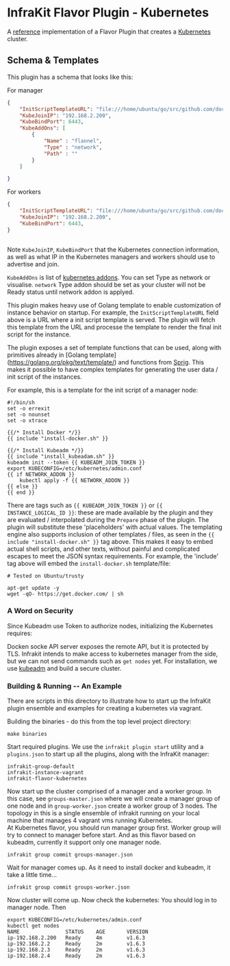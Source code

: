 InfraKit Flavor Plugin - Kubernetes
==============================

A [reference](/README.md#reference-implementations) implementation of a Flavor Plugin that creates a [Kubernetes](https://kubernetes.io/) cluster.

## Schema & Templates

This plugin has a schema that looks like this:

For manager
```json
{
    "InitScriptTemplateURL": "file:///home/ubuntu/go/src/github.com/docker/infrakit/examples/flavor/kubernetes/manager-init.sh",
    "KubeJoinIP": "192.168.2.200",
    "KubeBindPort": 6443,
    "KubeAddOns": [
        {
            "Name" : "flannel",
            "Type" : "network",
            "Path" : ""
        }
    ]

}
```
For workers
```json
{
    "InitScriptTemplateURL": "file:///home/ubuntu/go/src/github.com/docker/infrakit/examples/flavor/kubernetes/worker-init.sh",
    "KubeJoinIP": "192.168.2.200",
    "KubeBindPort": 6443,
}
 
```

Note `KubeJoinIP`, `KubeBindPort` that the Kubernetes connection information, as well as what IP in the Kubernetes managers and workers should use
to advertise and join.

`KubeAddOns` is list of [kubernetes addons](https://kubernetes.io/docs/concepts/cluster-administration/addons/). 
You can set Type as network or visualise.
`network` Type addon should be set as your cluster will not be Ready status until network addon is applyed.

This plugin makes heavy use of Golang template to enable customization of instance behavior on startup.  For example,
the `InitScriptTemplateURL` field above is a URL where a init script template is served.  The plugin will fetch this
template from the URL and processe the template to render the final init script for the instance.

The plugin exposes a set of template functions that can be used, along with primitives already in [Golang template]
(https://golang.org/pkg/text/template/) and functions from [Sprig](https://github.com/Masterminds/sprig#functions).
This makes it possible to have complex templates for generating the user data / init script of the instances.

For example, this is a template for the init script of a manager node:

```
#!/bin/sh
set -o errexit
set -o nounset
set -o xtrace

{{/* Install Docker */}}
{{ include "install-docker.sh" }}

{{/* Install Kubeadm */}}
{{ include "install_kubeadam.sh" }}
kubeadm init --token {{ KUBEADM_JOIN_TOKEN }}
export KUBECONFIG=/etc/kubernetes/admin.conf
{{ if NETWORK_ADDON }}
    kubectl apply -f {{ NETWORK_ADDON }}
{{ else }}
{{ end }}
```

There are tags such as `{{ KUBEADM_JOIN_TOKEN }}` or `{{ INSTANCE_LOGICAL_ID }}`: these are made available by the
plugin and they are evaluated / interpolated during the `Prepare` phase of the plugin.  The plugin will substitute
these 'placeholders' with actual values.  The templating engine also supports inclusion of other templates / files, as
seen in the `{{ include "install-docker.sh" }}` tag above.  This makes it easy to embed actual shell scripts, and other
texts, without painful and complicated escapes to meet the JSON syntax requirements. For example, the 'include' tag
above will embed the `install-docker.sh` template/file:

```
# Tested on Ubuntu/trusty

apt-get update -y
wget -qO- https://get.docker.com/ | sh

```

### A Word on Security

Since Kubeadm use Token to authorize nodes, initializing
the Kubernetes requires:

Docken socke API server exposes the remote API, but it is protected by TLS. Infrakit intends to make access to kubernetes manager from the side, but we can not send commands such as `get nodes` yet.
For installation, we use [kubeadm](https://kubernetes.io/docs/admin/kubeadm/) and build a secure cluster.


### Building & Running -- An Example

There are scripts in this directory to illustrate how to start up the InfraKit plugin ensemble and examples for creating a kubernetes via vagrant.

Building the binaries - do this from the top level project directory:
```shell
make binaries
```

Start required plugins.  We use the `infrakit plugin start` utility and a `plugins.json` to start up all the plugins,
along with the InfraKit manager:

```shell
infrakit-group-default
infrakit-instance-vagrant
infrakit-flavor-kubernetes
```

Now start up the cluster comprised of a manager and a worker group.  In this case, see `groups-master.json` where we will create a manager group of one node and in `group-worker.json` create a worker group of 3 nodes. The topology in this is a single ensemble of infrakit running on your local machine that manages 4 vagrant vms running Kubernetes.  
At Kubernetes flavor, you should run manager group first.
Worker group will try to connect to manager before start.
And as this flavor based on kubeadm, currently it support only one manager node.

```shell
infrakit group commit groups-manager.json
```
Wait for manager comes up.
As it need to install docker and kubeadm, it take a little time...

```shell
infrakit group commit groups-worker.json
```

Now cluster will come up.
Now check the kubernetes:
You should log in to manager node.
Then

```shell
export KUBECONFIG=/etc/kubernetes/admin.conf
kubectl get nodes
NAME               STATUS    AGE       VERSION
ip-192.168.2.200   Ready     4m        v1.6.3
ip-192.168.2.2     Ready     2m        v1.6.3
ip-192.168.2.3     Ready     2m        v1.6.3
ip-192.168.2.4     Ready     2m        v1.6.3
```
